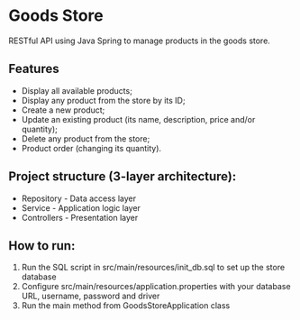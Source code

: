 # Goods Store
RESTful API using Java Spring to manage products in the goods store.
## Features
- Display all available products;
- Display any product from the store by its ID;
- Create a new product;
- Update an existing product (its name, description, price and/or quantity);
- Delete any product from the store;
- Product order (changing its quantity).
## Project structure (3-layer architecture):
- Repository - Data access layer
- Service - Application logic layer
- Controllers - Presentation layer
## How to run:
1) Run the SQL script in src/main/resources/init_db.sql to set up the store database
2) Configure src/main/resources/application.properties with your database URL, username, password and driver
3) Run the main method from GoodsStoreApplication class